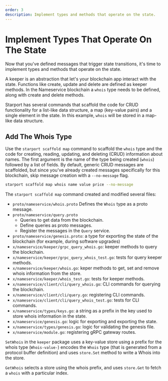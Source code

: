 ```yaml
---
order: 3
description: Implement types and methods that operate on the state.
---
```


# Implement Types That Operate On The State

Now that you've defined messages that trigger state transitions, it's time to implement types and methods that operate on the state.

A keeper is an abstraction that let's your blockchain app interact with the state. Functions like create, update and delete are defined as keeper methods. In the Nameservice blockchain a `whois` type needs to be defined, along with create and delete methods.

Starport has several commands that scaffold the code for CRUD functionality for a list-like data structure, a map (key-value pairs) and a single element in the state. In this example, `whois` will be stored in a map-like data structure.

## Add The Whois Type

Use the `starport scaffold map` command to scaffold the `whois` type and the code for creating, reading, updating, and deleting (CRUD) information about names. The first argument is the name of the type being created (`whois`) followed by a list of fields. By default, generic CRUD messages are scaffolded, but since you've already created messages specifically for this blockchain, skip message creation with a `--no-message` flag.

```bash
starport scaffold map whois name value price --no-message
```

The `starport scaffold map` command created and modified several files:

* `proto/nameservice/whois.proto`
    Defines the `Whois` type as a proto message.
* `proto/nameservice/query.proto`
    * Queries to get data from the blockchain. 
    * Define queries as proto messages.
    * Register the messages in the `Query` service.
* `proto/nameservice/genesis.proto`: a type for exporting the state of the blockchain (for example, during software upgrades)
* `x/nameservice/keeper/grpc_query_whois.go`: keeper methods to query the blockchain.
* `x/nameservice/keeper/grpc_query_whois_test.go`: tests for query keeper methods.
* `x/nameservice/keeper/whois.go`: keper methods to get, set and remove whois information from the store.
* `x/nameservice/keeper/whois_test.go`: tests for keeper methods.
* `x/nameservice/client/cli/query_whois.go`: CLI commands for querying the blockchain.
* `x/nameservice/client/cli/query.go`: registering CLI commands.
* `x/nameservice/client/cli/query_whois_test.go`: tests for CLI commands.
* `x/nameservice/types/keys.go`: a string as a prefix in the key used to store whois information in the state.
* `x/nameservice/genesis.go`: logic for exporting and exporting the state.
* `x/nameservice/types/genesis.go`: logic for validating the genesis file.
* `x/nameservice/module.go`: registering gRPC gateway routes.

`SetWhois` in the `keeper` package uses a key-value store using a prefix for the whois type (`Whois-value-`) encodes the `Whois` type (that is generated from a protocol buffer definition) and uses `store.Set` method to write a Whois into the store.

`GetWhois` selects a store using the whois prefix, and uses `store.Get` to fetch a `whois` with a particular index.
